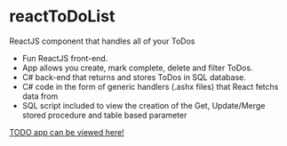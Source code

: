 # reactToDoList

ReactJS component that handles all of your ToDos

+ Fun ReactJS front-end.
+ App allows you create, mark complete, delete and filter ToDos.
+ C# back-end that returns and stores ToDos in SQL database.
+ C# code in the form of generic handlers (.ashx files) that React fetchs data from
+ SQL script included to view the creation of the Get, Update/Merge stored procedure and table based parameter

<a href="https://rawgit.com/amd64char/reactToDoList/master/Index.htm">TODO app can be viewed here!</a>

